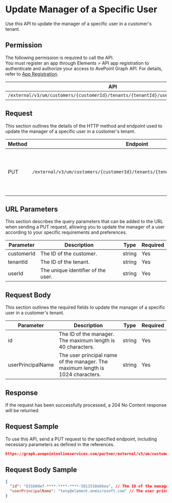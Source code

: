 # Update Manager of a Specific User

Use this API to update the manager of a specific user in a customer's tenant. 

## Permission

The following permission is required to call the API.  
You must register an app through Elements > API app registration to authenticate and authorize your access to AvePoint Graph API. For details, refer to [App Registration](https://cdn.avepoint.com/assets/apelements-webhelp/avepoint-elements-for-partners/index.htm#!Documents/appregistration.htm).

| API | Permission  |
|-----------|--------|
| `/external/v3/um/customers/{customerId}/tenants/{tenantId}/users/{userId}/manager`|elements.um.user.readwrite.all|  

## Request

This section outlines the details of the HTTP method and endpoint used to update the manager of a specific user in a customer's tenant.

| Method | Endpoint | Description |
|-----------|--------|------------|
| PUT | `/external/v3/um/customers/{customerId}/tenants/{tenantId}/users/{userId}/manager` | Updates the manager of a specific user in a customer's tenant.|

## URL Parameters

This section describes the query parameters that can be added to the URL when sending a PUT request, allowing you to update the manager of a user according to your specific requirements and preferences.

| Parameter | Description | Type | Required |
| --- | --- | --- |---|
| customerId | The ID of the customer. | string | Yes |
| tenantId | The ID of the tenant. | string | Yes |
| userId | The unique identifier of the user. | string | Yes |

## Request Body

This section outlines the required fields to update the manager of a specific user in a customer's tenant.

| Parameter | Description | Type | Required |
| --- | --- | --- | --- |
| id | The ID of the manager. The maximum length is 40 characters.| string | Yes |
| userPrincipalName | The user principal name of the manager. The maximum length is 1024 characters.| string | Yes |

## Response

If the request has been successfully processed, a 204 No Content response will be returned

## Request Sample

To use this API, send a PUT request to the specified endpoint, including necessary parameters as defined in the references. 

```json
https://graph.avepointonlineservices.com/partner/external/v3/um/customers/966f35cc-61f4-4070-819c-25cdbcf82a07/tenants/0c7715b3-bc2f-4c4c-a8a0-f3634dcfacec/users/7c18fd6f-fb26-4353-8dbd-5725fa9edc3f/manager
```
## Request Body Sample

```json
{
  "id": "631b0def-****-****-****-5811518ebbea", // The ID of the manager
  "userPrincipalName": "tony@element.onmicrosoft.com" // The user principal name of the manager
}
```